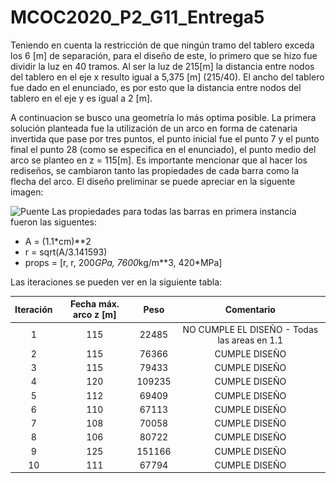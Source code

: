 # MCOC2020_P2_G11_Entrega5

Teniendo en cuenta la restricción de que ningún tramo del tablero exceda los 6 [m] de separación, para el diseño de este, lo primero que se hizo fue dividir la luz en 40 tramos.
Al ser la luz de 215[m] la distancia entre nodos del tablero en el eje x resulto igual a 5,375 [m] (215/40). El ancho del tablero fue dado en el enunciado, es por esto que la distancia entre nodos del tablero en el eje y es igual a 2 [m].

A continuacion se busco una geometría lo más optima posible. La primera solución planteada fue la utilización de un arco en forma de catenaria invertida que pase por tres puntos, el punto inicial fue el punto 7 y el punto final el punto 28 (como se especifica en el enunciado), el punto medio del arco se planteo en z = 115[m]. Es importante mencionar que al hacer los rediseños, se cambiaron tanto las propiedades de cada barra como la flecha del arco. El diseño preliminar se puede apreciar en la siguente imagen:

 ![Puente](DiseñoInicialPuente.png) 
Las propiedades para todas las barras en primera instancia fueron las siguentes: 

- A = (1.1*cm)**2
- r = sqrt(A/3.141593)
- props = [r, r, 200*GPa, 7600*kg/m**3, 420*MPa]

Las iteraciones se pueden ver en la siguiente tabla:

Iteración	|Fecha máx. arco  z [m]|	Peso|	Comentario
| :-------: | :-----------: |:-----------: | :-----------: |
|1|	115	|22485          |	NO CUMPLE EL DISEÑO - Todas las areas en 1.1 |
|2|	115	|76366          |	CUMPLE DISEÑO|
|3|   115	|79433          |	CUMPLE DISEÑO|
|4|	120	|109235         |	CUMPLE DISEÑO|
|5|	112	|69409          |	CUMPLE DISEÑO|
|6|	110	|67113          |	CUMPLE DISEÑO|
|7|	108	|70058          |	CUMPLE DISEÑO|
|8|	106	|80722          |	CUMPLE DISEÑO|
|9|	125	|151166         |	CUMPLE DISEÑO|
|10|	111	|67794          |	CUMPLE DISEÑO|

   

 
